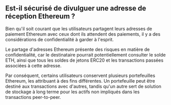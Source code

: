 ## Est-il sécurisé de divulguer une adresse de réception Ethereum ?

Bien qu'il soit courant que les utilisateurs partagent leurs adresses de paiement Ethereum avec ceux dont ils attendent des paiements, il y a des considérations de confidentialité à garder à l'esprit.

Le partage d'adresses Ethereum présente des risques en matière de confidentialité, car le destinataire pourrait potentiellement consulter le solde ETH, ainsi que tous les soldes de jetons ERC20 et les transactions passées associées à cette adresse.

Par conséquent, certains utilisateurs conservent plusieurs portefeuilles Ethereum, les attribuant à des fins différentes. Un portefeuille peut être destiné aux transactions avec d'autres, tandis qu'un autre sert de solution de stockage à long terme pour les actifs non impliqués dans les transactions peer-to-peer.